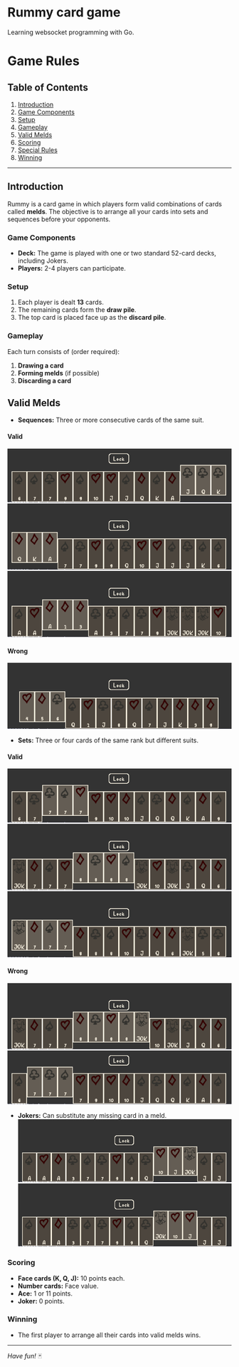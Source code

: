 # Rummy card game 

Learning websocket programming with Go. 


# Game Rules

## Table of Contents
1. [Introduction](#introduction)
2. [Game Components](#game-components)
3. [Setup](#setup)
4. [Gameplay](#gameplay)
5. [Valid Melds](#valid-melds)
6. [Scoring](#scoring)
7. [Special Rules](#special-rules)
8. [Winning](#winning)

---

## Introduction
Rummy is a card game in which players form valid combinations of cards called **melds**. The objective is to arrange all your cards into sets and sequences before your opponents.

### Game Components
- **Deck:** The game is played with one or two standard 52-card decks, including Jokers.
- **Players:** 2-4 players can participate.

### Setup
1. Each player is dealt **13** cards.
2. The remaining cards form the **draw pile**.
3. The top card is placed face up as the **discard pile**.

### Gameplay
Each turn consists of (order required):
1. **Drawing a card**
2. **Forming melds** (if possible)
3. **Discarding a card**

## Valid Melds
- **Sequences:** Three or more consecutive cards of the same suit.  
#### Valid
![Ex](https://raw.githubusercontent.com/Ojkee/rummy-card-game/master/doc/imgs/seqJQK.png)
![ExAce](https://raw.githubusercontent.com/Ojkee/rummy-card-game/master/doc/imgs/seqQKA.png)
![ExAce2](https://raw.githubusercontent.com/Ojkee/rummy-card-game/master/doc/imgs/seqA23.png)
#### Wrong
![ExWrong](https://raw.githubusercontent.com/Ojkee/rummy-card-game/master/doc/imgs/seqWrongAscend.png)
- **Sets:** Three or four cards of the same rank but different suits.  
#### Valid
![ExSuit](https://raw.githubusercontent.com/Ojkee/rummy-card-game/master/doc/imgs/seqSuit.png)
![ExSuitFull](https://raw.githubusercontent.com/Ojkee/rummy-card-game/master/doc/imgs/seqSuitFull.png)
![ExSuitFullJok](https://raw.githubusercontent.com/Ojkee/rummy-card-game/master/doc/imgs/seqSuitFullJok.png)
#### Wrong
![ExWrongSuit](https://raw.githubusercontent.com/Ojkee/rummy-card-game/master/doc/imgs/seqWrongSuitFull.png)
![ExWrongSuit](https://raw.githubusercontent.com/Ojkee/rummy-card-game/master/doc/imgs/seqWrongSuit.png)
- **Jokers:** Can substitute any missing card in a meld.
![ExJok](https://raw.githubusercontent.com/Ojkee/rummy-card-game/master/doc/imgs/seq10JJok.png)
![ExJok2](https://raw.githubusercontent.com/Ojkee/rummy-card-game/master/doc/imgs/seqJok10J.png)

### Scoring
- **Face cards (K, Q, J):** 10 points each.
- **Number cards:** Face value.
- **Ace:** 1 or 11 points.
- **Joker:** 0 points.

### Winning
- The first player to arrange all their cards into valid melds wins.

---

*Have fun!* 🃏
